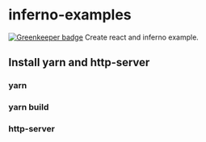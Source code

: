 # inferno-examples

[![Greenkeeper badge](https://badges.greenkeeper.io/petertix/inferno-examples.svg)](https://greenkeeper.io/)
Create react and inferno example.

## Install yarn and http-server

### **yarn**
### **yarn build**
### **http-server**
